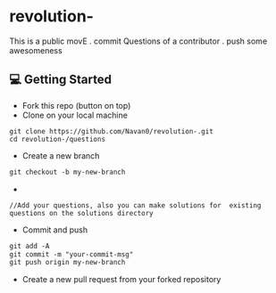 # revolution-
This is a public movE . commit  Questions of a contributor . push some awesomeness


## :computer: Getting Started

- Fork this repo (button on top)
- Clone on your local machine

```terminal
git clone https://github.com/Navan0/revolution-.git
cd revolution-/questions
```
- Create a new branch

```markdown
git checkout -b my-new-branch
```
- 
```
//Add your questions, also you can make solutions for  existing questions on the solutions directory
```
- Commit and push

```markdown
git add -A
git commit -m "your-commit-msg"
git push origin my-new-branch
```

- Create a new pull request from your forked repository



